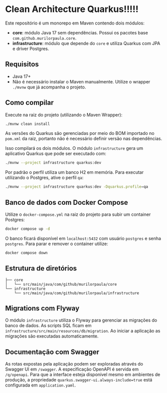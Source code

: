 # Clean Architecture Quarkus!!!!!

Este repositório é um monorepo em Maven contendo dois módulos:

- **core**: módulo Java 17 sem dependências. Possui os pacotes base `com.github.murilorpaula.core`.
- **infrastructure**: módulo que depende do `core` e utiliza Quarkus com JPA e driver Postgres.

## Requisitos
- Java 17+
- Não é necessário instalar o Maven manualmente. Utilize o wrapper `./mvnw` que já acompanha o projeto.

## Como compilar

Execute na raiz do projeto (utilizando o Maven Wrapper):

```bash
./mvnw clean install
```

As versões do Quarkus são gerenciadas por meio do BOM importado no `pom.xml` da raiz, portanto não é necessário definir versão nas dependências.

Isso compilará os dois módulos. O módulo `infrastructure` gera um aplicativo Quarkus que pode ser executado com:

```bash
./mvnw --project infrastructure quarkus:dev
```

Por padrão o perfil utiliza um banco H2 em memória.
Para executar utilizando o Postgres, ative o perfil `qa`:

```bash
./mvnw --project infrastructure quarkus:dev -Dquarkus.profile=qa
```

## Banco de dados com Docker Compose

Utilize o `docker-compose.yml` na raiz do projeto para subir um container Postgres:

```bash
docker compose up -d
```

O banco ficará disponível em `localhost:5432` com usuário `postgres` e senha `postgres`. Para parar e remover o container utilize:

```bash
docker compose down
```

## Estrutura de diretórios

```
├── core
│   └── src/main/java/com/github/murilorpaula/core
└── infrastructure
    └── src/main/java/com/github/murilorpaula/infrastructure
```

## Migrations com Flyway

O módulo `infrastructure` utiliza o Flyway para gerenciar as migrações do banco
de dados. As scripts SQL ficam em `infrastructure/src/main/resources/db/migration`.
Ao iniciar a aplicação as migrações são executadas automaticamente.

## Documentação com Swagger

As rotas expostas pela aplicação podem ser exploradas através do Swagger UI em
`/swagger`. A especificação OpenAPI é servida em `/q/openapi`.
Para que a interface esteja disponível mesmo em ambientes de produção, a
propriedade `quarkus.swagger-ui.always-include=true` está configurada em
`application.yaml`.
